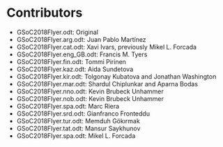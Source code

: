 
# Contributors

* GSoC2018Flyer.odt: Original
* GSoC2018Flyer.arg.odt: Juan Pablo Martínez
* GSoC2018Flyer.cat.odt: Xavi Ivars, previously Mikel L. Forcada
* GSoC2018Flyer.eng_GB.odt: Francis M. Tyers
* GSoC2018Flyer.fin.odt: Tommi Pirinen
* GSoC2018Flyer.kaz.odt: Aida Sundetova
* GSoC2018Flyer.kir.odt: Tolgonay Kubatova and Jonathan Washington
* GSoC2018Flyer.mar.odt: Shardul Chiplunkar and Aparna Bodas
* GSoC2018Flyer.nno.odt: Kevin Brubeck Unhammer
* GSoC2018Flyer.nob.odt: Kevin Brubeck Unhammer
* GSoC2018Flyer.spa.odt: Marc Riera
* GSoC2018Flyer.srd.odt: Gianfranco Fronteddu
* GSoC2018Flyer.tur.odt: Memduh Gökırmak
* GSoC2018Flyer.tat.odt: Mansur Saykhunov
* GSoC2018Flyer.spa.odt: Mikel L. Forcada
